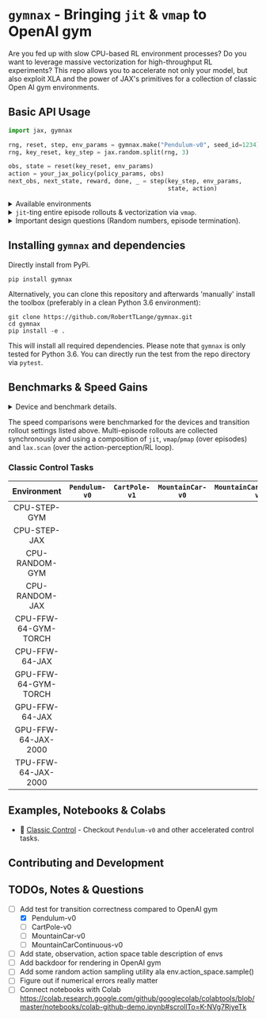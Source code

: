 # `gymnax` - Bringing `jit` & `vmap` to OpenAI gym

Are you fed up with slow CPU-based RL environment processes? Do you want to leverage massive vectorization for high-throughput RL experiments? This repo allows you to accelerate not only your model, but also exploit XLA and the power of JAX's primitives for a collection of classic Open AI gym environments.

## Basic API Usage

```python
import jax, gymnax

rng, reset, step, env_params = gymnax.make("Pendulum-v0", seed_id=1234)
rng, key_reset, key_step = jax.random.split(rng, 3)

obs, state = reset(key_reset, env_params)
action = your_jax_policy(policy_params, obs)
next_obs, next_state, reward, done, _ = step(key_step, env_params,
                                             state, action)
```

<details><summary>
Available environments

</summary>

| Environment Class | Environment Name | Implemented | Tested |
| --- | --- | --- | --- |
| is | this | :(  |  |
</details>

<details>
  <summary><code>jit</code>-ting entire episode rollouts & vectorization via <code>vmap</code>.
  </summary>

```python
def policy_step(state_input, tmp):
    """ lax.scan compatible step transition in JAX env. """
    rng, obs, state, policy_params, env_params = state_input
    rng, rng_input = jax.random.split(rng)
    action = your_jax_policy(policy_params, obs)
    next_o, next_s, reward, done, _ = step(rng_input, env_params,
                                           state, action)
    carry, y = [rng, next_o.squeeze(), next_s.squeeze(),
                policy_params, env_params], [reward]
    return carry, y


def policy_rollout(rng_input, policy_params, env_params, num_steps):
    """ Rollout a pendulum episode with lax.scan. """
    obs, state = reset(rng_input, env_params)
    scan_out1, scan_out2 = jax.lax.scan(policy_step,
                                        [rng_input, obs, state, policy_params, env_params],
                                        [jnp.zeros(num_steps)])
    return scan_out1, jnp.array(scan_out2)


# vmap across random keys used to initialize an episode
network_rollouts = jit(vmap(policy_rollout, in_axes=(0, None, None, None),
                            out_axes=0), static_argnums=(3))

rng, rng_input = jax.random.split(rng)
rollout_keys = jax.random.split(rng, num_episodes)
traces, rewards = network_rollouts(rollout_keys, network_params,
                                   env_params, num_env_steps)
```

</details>

<details>
  <summary>Important design questions (Random numbers, episode termination). </summary>

1. All random number/PRNGKey handling has to be done explicitly outside of the function calls.
2. Episode termination has to be handled outside of the simple transition call. This could for example be done using placeholder output in the scanned function.

</details>

## Installing `gymnax` and dependencies

Directly install from PyPi.

```
pip install gymnax
```

Alternatively, you can clone this repository and afterwards 'manually' install the toolbox (preferably in a clean Python 3.6 environment):

```
git clone https://github.com/RobertTLange/gymnax.git
cd gymnax
pip install -e .
```

This will install all required dependencies. Please note that `gymnax` is only tested for Python 3.6. You can directly run the test from the repo directory via `pytest`.

## Benchmarks & Speed Gains

<details> <summary>
  Device and benchmark details.

</summary>

| Name | Framework | Description | Device | Steps in Ep. | Number of Ep. |
| --- | --- | --- | --- | --- | --- | --- |
CPU-STEP-GYM | OpenAI gym/NumPy | Single transition |2,7 GHz Intel Core i7| 1 | - |
CPU-STEP-JAX | gymnax/JAX | Single transition |2,7 GHz Intel Core i7| 1 | - |
CPU-RANDOM-GYM | OpenAI gym/NumPy | Random episode |2,7 GHz Intel Core i7| 200 | 1 |
CPU-RANDOM-JAX | gymnax/JAX | Random episode |2,7 GHz Intel Core i7| 200 | 1 |
CPU-FFW-64-GYM-TORCH | OpenAI gym/NumPy + PyTorch | 1-Hidden Layer MLP (64 Units) | 2,7 GHz Intel Core i7| 200 | 1 |
CPU-FFW-64-JAX | gymnax/JAX |  1-Hidden Layer MLP (64 Units) | 2,7 GHz Intel Core i7| 200 | 1 |
GPU-FFW-64-GYM-TORCH | OpenAI gym/NumPy + PyTorch | 1-Hidden Layer MLP (64 Units) | GeForce RTX 2080Ti | 200 | 1 |
GPU-FFW-64-JAX | gymnax/JAX |  1-Hidden Layer MLP (64 Units) | GeForce RTX 2080Ti | 200 | 1 |
TPU-FFW-64-JAX | gymnax/JAX | JAX 1-Hidden Layer MLP (64 Units) | GCP TPU VM | 200 | 1 |
GPU-FFW-64-JAX-2000 | gymnax/JAX | 1-Hidden Layer MLP (64 Units) | GeForce RTX 2080Ti | 200 | 2000 |
TPU-FFW-64-JAX-2000 | gymnax/JAX | 1-Hidden Layer MLP (64 Units) | GCP TPU VM | 200 | 2000 |
</details>


The speed comparisons were benchmarked for the devices and transition rollout settings listed above. Multi-episode rollouts are collected synchronously and using a composition of `jit`, `vmap`/`pmap` (over episodes) and `lax.scan` (over the action-perception/RL loop).

### Classic Control Tasks


| Environment | `Pendulum-v0` | `CartPole-v1` | `MountainCar-v0` | `MountainCarContinuous-v0` | `Acrobot-v1` |
|:---:|:---:|:---:| :---:| :---:| :---:|
CPU-STEP-GYM |  | |  |  |
CPU-STEP-JAX |  | |  |  |
CPU-RANDOM-GYM | | | |
CPU-RANDOM-JAX | | | | |
CPU-FFW-64-GYM-TORCH |  |
CPU-FFW-64-JAX |
GPU-FFW-64-GYM-TORCH |
GPU-FFW-64-JAX |
GPU-FFW-64-JAX-2000 |
TPU-FFW-64-JAX-2000 |



## Examples, Notebooks & Colabs
* :notebook: [Classic Control](examples/classic_control.ipynb) - Checkout `Pendulum-v0` and other accelerated control tasks.

## Contributing and Development


## TODOs, Notes & Questions
- [ ] Add test for transition correctness compared to OpenAI gym
    - [x] Pendulum-v0
    - [ ] CartPole-v0
    - [ ] MountainCar-v0
    - [ ] MountainCarContinuous-v0
- [ ] Add state, observation, action space table description of envs
- [ ] Add backdoor for rendering in OpenAI gym
- [ ] Add some random action sampling utility ala env.action_space.sample()
- [ ] Figure out if numerical errors really matter
- [ ] Connect notebooks with Colab https://colab.research.google.com/github/googlecolab/colabtools/blob/master/notebooks/colab-github-demo.ipynb#scrollTo=K-NVg7RjyeTk
